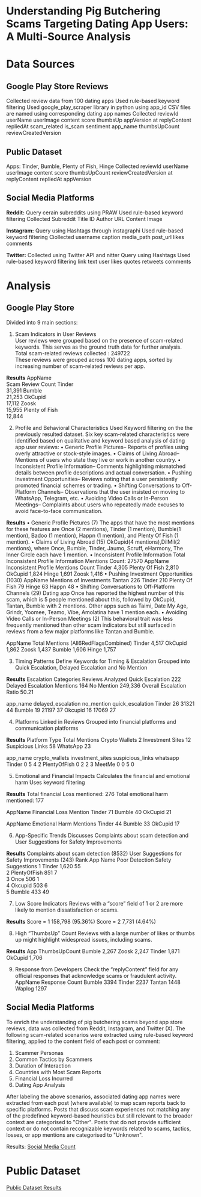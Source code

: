 # Understanding Pig Butchering Scams Targeting Dating App Users: A Multi-Source Analysis

# Data Sources
## Google Play Store Reviews
Collected review data from 100 dating apps
Used rule-based keyword filtering
Used google_play_scraper library in python using app_id
CSV files are named using corresponding dating app names
Collected reviewId	userName	userImage	content	score	thumbsUp	appVersion	at	replyContent	repliedAt	scam_related	is_scam	sentiment	app_name	thumbsUpCount	reviewCreatedVersion


## Public Dataset
Apps: Tinder, Bumble, Plenty of Fish, Hinge
Collected reviewId	userName	userImage	content	score	thumbsUpCount	reviewCreatedVersion	at	replyContent	repliedAt	appVersion


## Social Media Platforms

**Reddit:**
Query cerain subreddits using PRAW
Used rule-based keyword filtering
Collected Subreddit	Title	ID	Author	URL	Content	Image

**Instagram:**
Query using Hashtags through instagraphi
Used rule-based keyword filtering
Ciollected username	caption	media_path	post_url	likes	comments

**Twitter:**
Collected using Twitter API and nitter
Query using Hashtags
Used rule-based keyword filtering
link	text	user	likes	quotes	retweets	comments

# Analysis
## Google Play Store
 Divided into 9 main sections:
1. Scam Indicators in User Reviews <br>
User reviews were grouped based on the presence of scam-related keywords.
This serves as the ground truth data for further analysis. <br>
Total scam-related reviews collected : 249722 <br>
These reviews were grouped across 100 dating apps, sorted by increasing number of scam-related reviews per app.

**Results**
AppName           <br>          Scam Review Count
 Tinder           <br>               31,391
 Bumble            <br>              21,253
 OkCupid           <br>              17,112
 Zoosk              <br>             15,955
 Plenty of Fish      <br>            12,844

 2. Profile and Behavioral Characteristics
Used Keyword filtering on the the previously resulted dataset.
Six key scam-related characteristics were identified based on qualitative and keyword
based analysis of dating app user reviews:
 • Generic Profile Pictures– Reports of profiles using overly attractive or stock-style
 images.
 • Claims of Living Abroad– Mentions of users who state they live or work in
 another country.
 • Inconsistent Profile Information– Comments highlighting mismatched details
 between profile descriptions and actual conversation.
 • Pushing Investment Opportunities– Reviews noting that a user persistently
 promoted financial schemes or trading.
 • Shifting Conversations to Off-Platform Channels– Observations that the user
 insisted on moving to WhatsApp, Telegram, etc.
 • Avoiding Video Calls or In-Person Meetings– Complaints about users who
 repeatedly made excuses to avoid face-to-face communication.

**Results**
• Generic Profile Pictures (7)
The apps that have the most mentions for these features are Once (2 mentions), Tinder (1 mention), Bumble(1 mention), Badoo (1 mention), Happn (1 mention), and Plenty Of Fish (1 mention).
• Claims of Living Abroad (15)
OkCupid(4 mentions),DilMil(2 mentions), where Once, Bumble, Tinder, Jaumo, Scruff, eHarmony, The Inner Circle each have 1 mention. 
• Inconsistent Profile Information
Total Inconsistent Profile Information Mentions Count: 27570
AppName                   Inconsistent Profile Mentions Count
 Tinder                              4,305
 Plenty Of Fish                      2,810
 OkCupid                             1,824
 Hinge                               1,691
 Zoosk                               1,416
 • Pushing Investment Opportunities (1030)
 AppName                       Mentions of Investments
 Tantan                              226
 Tinder                              210
 Plenty Of Fish                      79
 Hinge                               63
 Happn                               48
 • Shifting Conversations to Off-Platform Channels (29)
 Dating app Once has reported the highest number of this scam, which is 5 people mentioned about this, followed by OkCupid, Tantan, Bumble with 2 mentions. Other   apps such as Taimi, Date My Age, Grindr, Yoomee, Teamo, Vibe, Amolatina have 1 mention each.
 • Avoiding Video Calls or In-Person Meetings (2)
This behavioral trait was less frequently mentioned than other scam indicators but still surfaced in reviews from a few major platforms like Tantan and Bumble. 

 AppName                       Total Mentions (All6RedFlagsCombined)
 Tinder                                  4,517
 OkCupid                                 1,862
 Zoosk                                   1,437
 Bumble                                  1,606
 Hinge                                   1,757

3. Timing Patterns
Define Keywords for Timing & Escalation
Grouped into Quick Escalation, Delayed Escalation and No Mention

**Results**
 Escalation Categories                   Reviews Analyzed
 Quick Escalation                             222
 Delayed Escalation Mentions                  164
 No Mention                                   249,336
 Overall Escalation Ratio                     50.21

app_name	delayed_escalation	no_mention	quick_escalation
Tinder	        26	             31321	        44
Bumble          19	             21197	        37
Okcupid	        16	             17069	        27

4. Platforms Linked in Reviews
Grouped into financial platforms and communication platforms

**Results**
Platform Type           Total Mentions
Crypto Wallets                2
Investment Sites              12
Suspicious Links              58
WhatsApp                      23

app_name	crypto_wallets	investment_sites	suspicious_links	whatsapp
Tinder	        0	              5	                  4	           2
PlentyOfFish	  0	              2	                  2	           3
MeetMe	        0	              0	                  5	           0

5. Emotional and Financial Impacts
Calculates the financial and emotional harm
Uses keyword filtering

**Results**
Total financial Loss mentioned: 276
Total emotional harm mentioned: 177

AppName      Financial Loss Mention 
Tinder          71
Bumble          40
OkCupid         21


AppName       Emotional Harm Mentions 
 Tinder          44
 Bumble          33
 OkCupid         17

6. App-Specific Trends
Discusses Complaints about scam detection and User Suggestions for Safety Improvements

**Results**
Complaints about scam detection (8532)
User Suggestions for Safety Improvements (243)
Rank	 App Name	 Poor Detection	 Safety Suggestions	
1	    Tinder	        1,620	          55	
2	    PlentyOfFish	  851	            7	
3	    Once	          506	            1	
4	    Okcupid	       503	            6	
5	    Bumble	        433	            49	

7. Low Score Indicators
Reviews with a “score” field of 1 or 2 are more likely to mention dissatisfaction or scams. 

**Results**
 Score = 1       158,798 (95.36%)
 Score = 2       7,731 (4.64%)

 8. High “ThumbsUp” Count
Reviews with a large number of likes or thumbs up might highlight widespread issues, including scams. 

**Results**
 App                    ThumbsUpCount
 Bumble                    2,267
 Zoosk                     2,247
 Tinder                    1,871
 OkCupid                   1,706

 9. Response from Developers
Check the “replyContent” field for any official responses that acknowledge scams or fraudulent activity.
AppName      Response Count
 Bumble          3394
 Tinder          2237
 Tantan          1448
 Waplog          1297



## Social Media Platforms
To enrich the understanding of pig butchering scams beyond app store reviews, data was collected from Reddit, Instagram, and Twitter (X). The following scam-related scenarios were extracted using rule-based keyword filtering, applied to the content field of each post or comment:
1. Scammer Personas
2. Common Tactics by Scammers
4. Duration of Interaction
5. Countries with Most Scam Reports
6. Financial Loss Incurred
7. Dating App Analysis

After labeling the above scenarios, associated dating app names were extracted from each post (where available) to map scam reports back to specific platforms.
Posts that discuss scam experiences not matching any of the predefined keyword-based heuristics but still relevant to the broader context are categorised to "Other". Posts that do not provide sufficient context or do not contain recognizable keywords related to scams, tactics, losses, or app mentions  are categorised to "Unknown".

Results:
[Social Media Count](https://docs.google.com/spreadsheets/d/1VnSGZurTh2rxqB3xIeeg1QAnYYXezteyVVZ0qS7XuVI/edit?usp=sharing)

# Public Dataset
[Public Dataset Results](https://docs.google.com/spreadsheets/d/1_DDtXt-oNUFR8MkBBvxaI7PFHQb97AGdy9864VK-8oQ/edit?usp=sharing)






























